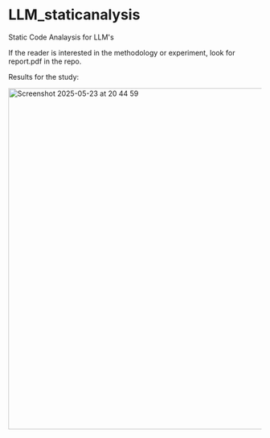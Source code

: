 # LLM_staticanalysis
Static Code Analaysis for LLM's

If the reader is interested in the methodology or experiment, look for report.pdf in the repo. 

Results for the study:

<img width="678" alt="Screenshot 2025-05-23 at 20 44 59" src="https://github.com/user-attachments/assets/7ac65af4-cb85-4857-9a71-d93951b50e37" />

